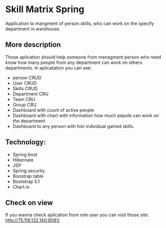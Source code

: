 # Skill Matrix Spring

Application to mangment of person skills, who can work on the specify department in warehouse.

## More description 

Those aplication should help someone from managment person who need know how many people from any department can work on others departments. 
In aplicatation you can see: 
  * person CRUD
  * User CRUD
  * Skills CRUD
  * Department CRU
  * Team CRU
  * Group CRU
  * Dashboard with count of active people
  * Dashboard with chart with information how much pepole can work on the department
  * Dashboard to any person with him individual gained skills.

## Technology:
  * Spring boot
  * Hibernate
  * JSP
  * Spring security
  * Boostrap table
  * Bootstrap 5.1
  * Chart.io

## Check on view

If you wanna check aplication from role user you can visit those site: http://75.119.132.140:8081/   
